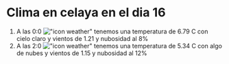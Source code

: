 # Clima en celaya en el dia 16

1. A las 0:0 !["icon weather"](http://openweathermap.org/img/w/02n.png) tenemos una temperatura de 6.79 C con cielo claro y  vientos de 1.21 y nubosidad al 8%
1. A las 2:0 !["icon weather"](http://openweathermap.org/img/w/02n.png) tenemos una temperatura de 5.34 C con algo de nubes y  vientos de 1.15 y nubosidad al 12%
